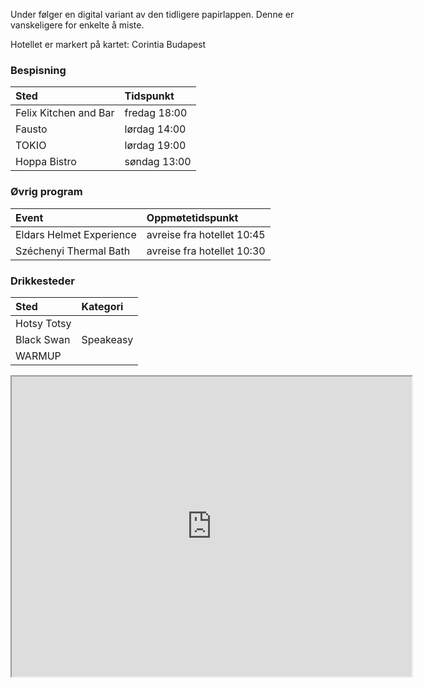 Under følger en digital variant av den tidligere papirlappen. Denne er vanskeligere for enkelte å miste.

Hotellet er markert på kartet: 
Corintia Budapest

### Bespisning

|Sted | Tidspunkt|
|:---|:---|
|Felix Kitchen and Bar|fredag 18:00|
|Fausto|lørdag 14:00|
|TOKIO|lørdag 19:00|
|Hoppa Bistro|søndag 13:00|

### Øvrig program
|Event | Oppmøtetidspunkt |
|:---|:---|
|Eldars Helmet Experience |avreise fra hotellet 10:45|
|Széchenyi Thermal Bath|avreise fra hotellet 10:30|

### Drikkesteder

|Sted|Kategori|
|:---|:---|
|Hotsy Totsy||
|Black Swan|Speakeasy|
|WARMUP||

<iframe src="https://www.google.com/maps/d/embed?mid=1OZL4ziKdjNnoDqHKPEzfuj2PHiLtL4M&ehbc=2E312F" width="640" height="480"></iframe>
